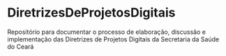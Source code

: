 # DiretrizesDeProjetosDigitais
Repositório para documentar o processo de elaboração, discussão e implementação das Diretrizes de Projetos Digitais da Secretaria da Saúde do Ceará
